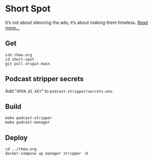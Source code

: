 # Short Spot

It’s not about silencing the ads; it’s about making them timeless.
[Read more...](https://rhew.org/projects/posts/2024-10-13-short-spot/)

## Get

```
ssh rhew.org
cd short-spot
git pull origin main
```

## Podcast stripper secrets

Add "`OPEN_AI_KEY`" to `podcast-stripper/secrets.env`.

## Build

```
make podcast-stripper
make podcast-manager
```

## Deploy

```
cd ../rhew.org
docker-compose up manager stripper -d
```

